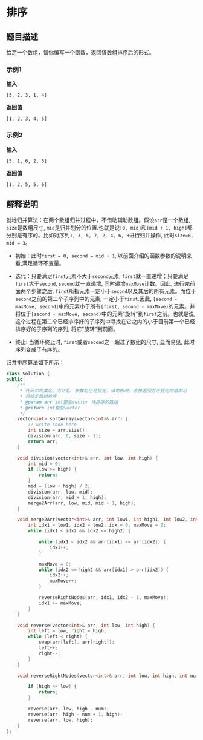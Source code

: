 # 排序

## 题目描述

给定一个数组，请你编写一个函数，返回该数组排序后的形式。

### 示例1

**输入**
```
[5, 2, 3, 1, 4]
```

**返回值**
```
[1, 2, 3, 4, 5]
```

### 示例2
**输入**
```
[5, 1, 6, 2, 5]
```

**返回值**
```
[1, 2, 5, 5, 6]
```


## 解释说明

就地归并算法：在两个数组归并过程中，不借助辅助数组。假设```arr```是一个数组, ```size```是数组尺寸, ```mid```是归并划分的位置.也就是说```[0, mid]```和```[mid + 1, high]```都分别是有序的。比如对序列```1, 3, 5, 7, 2, 4, 6, 8```进行归并操作, 此时```size=8, mid = 3```。

- 初始：此时```first = 0, second = mid + 1```, 以前面介绍的函数参数的说明来看,满足循环不变量。

- 迭代：只要满足```first```元素不大于```second```元素, ```first```就一直递增；只要满足```first```大于```second```, ```second```就一直递增, 同时递增```maxMove```计数。因此, 进行完前面两个步骤之后, ```first```所指元素一定小于```second```以及其后的所有元素。而位于```second```之前的第二个子序列中的元素, 一定小于```first```.因此, ```[second - maxMove, second]```中的元素小于所有```[first, second - maxMove)```的元素。并将位于```[second - maxMove, second)```中的元素"旋转"到```first```之前。也就是说, 这个过程在第二个已经排序好的子序列中寻找在它之内的小于目前第一个已经排序好的子序列的序列, 将它"旋转"到前面。

- 终止: 当循环终止时, ```first```或者```second```之一超过了数组的尺寸, 显而易见, 此时序列变成了有序的。

归并排序算法如下所示：
```C++
class Solution {
public:
    /**
     * 代码中的类名、方法名、参数名已经指定，请勿修改，直接返回方法规定的值即可
     * 将给定数组排序
     * @param arr int整型vector 待排序的数组
     * @return int整型vector
     */
    vector<int> sortArray(vector<int>& arr) {
        // write code here
        int size = arr.size();
        division(arr, 0, size - 1);
        return arr;
    }

    void division(vector<int>& arr, int low, int high) {
        int mid = 0;
        if (low >= high) {
            return;
        }
        mid = (low + high) / 2;
        division(arr, low, mid);
        division(arr, mid + 1, high);
        merge2Arr(arr, low, mid, mid + 1, high);
    }

    void merge2Arr(vector<int>& arr, int low1, int high1, int low2, int high2) {
        int idx1 = low1, idx2 = low2, idx = 0, maxMove = 0;
        while (idx1 < idx2 && idx2 <= high2) {

            while (idx1 < idx2 && arr[idx1] <= arr[idx2]) {
                idx1++;
            }

            maxMove = 0;
            while (idx2 <= high2 && arr[idx1] > arr[idx2]) {
                idx2++;
                maxMove++;
            }

            reverseRightNodes(arr, idx1, idx2 - 1, maxMove);
            idx1 += maxMove;
        }
    }

    void reverse(vector<int>& arr, int low, int high) {
        int left = low, right = high;
        while (left < right) {
            swap(arr[left], arr[right]);
            left++;
            right--;
        }
    }

    void reverseRightNodes(vector<int>& arr, int low, int high, int num) {

        if (high <= low) {
            return;
        }

        reverse(arr, low, high - num);
        reverse(arr, high - num + 1, high);
        reverse(arr, low, high);
    }
};
```